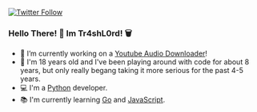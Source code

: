 [![Twitter Follow](https://img.shields.io/twitter/follow/XxTr4sL0rdxX.svg?style=social)](https://twitter.com/XxTr4sL0rdxX)

### Hello There! 👋 Im Tr4shL0rd! 🗑️
- 🔭 I’m currently working on a [Youtube Audio Downloader](https://github.com/Tr4shL0rd/ytDownloader)!
- 🍰 I'm 18 years old and I've been playing around with code for about 8 years, but only really begang taking it more serious for the past 4-5 years. 
- 💻 I'm a [Python](https://www.python.org/) developer.
- 📚 I'm currently learning [Go](https://go.dev/) and [JavaScript](https://javascript.info/).
